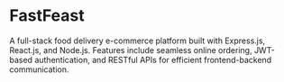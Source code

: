 # FastFeast
A full-stack food delivery e-commerce platform built with Express.js, React.js, and Node.js. Features include seamless online ordering, JWT-based authentication, and RESTful APIs for efficient frontend-backend communication.
